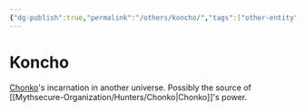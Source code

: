 ```yaml
---
{"dg-publish":true,"permalink":"/others/koncho/","tags":["other-entity"],"created":"2025-01-06T23:10:46.630-05:00","updated":"2025-02-18T23:20:02.124-05:00"}
---
```



# Koncho

[Chonko](../Mythsecure-Organization/Hunters/Chonko.md)'s incarnation in another universe. Possibly the source of [[Mythsecure-Organization/Hunters/Chonko\|Chonko]]'s power.
